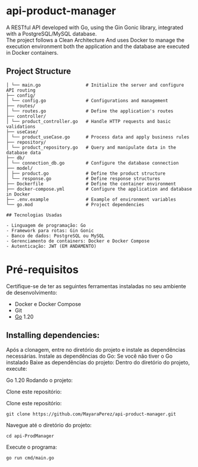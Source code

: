 # api-product-manager

A RESTful API developed with Go, using the Gin Gonic library, integrated with a PostgreSQL/MySQL database.<br>
The project follows a Clean Architecture
And uses Docker to manage the execution environment
both the application and the database are executed in Docker containers.


## Project Structure
```
│ └── main.go                 # Initialize the server and configure API routing
├── config/
│ └── config.go               # Configurations and management
├── routes/
│ └── routes.go               # Define the application's routes
├── controller/
│ └── product_controller.go   # Handle HTTP requests and basic validations
├── useCase/
│ └── product_useCase.go      # Process data and apply business rules
├── repository/
│ └── product_repository.go   # Query and manipulate data in the database data
├── db/
│ └── connection_db.go        # Configure the database connection
├── model/
│ ├── product.go              # Define the product structure
│ └── response.go             # Define response structures
├── Dockerfile                # Define the container environment
├── docker-compose.yml        # Configure the application and database in Docker
├── .env.example              # Example of environment variables
└── go.mod                    # Project dependencies

## Tecnologias Usadas 

- Linguagem de programação: Go
- Framework para rotas: Gin Gonic
- Banco de dados: PostgreSQL ou MySQL
- Gerenciamento de containers: Docker e Docker Compose
- Autenticação: JWT (EM ANDAMENTO)
```


# Pré-requisitos

Certifique-se de ter as seguintes ferramentas instaladas no seu ambiente de desenvolvimento:

- Docker e Docker Compose
- Git
- [Go](https://go.dev/doc/install) 1.20


## Installing dependencies:
Após a clonagem, entre no diretório do projeto e instale as dependências necessárias. Instale as dependências do Go: Se você não tiver o Go instalado Baixe as dependências do projeto: Dentro do diretório do projeto, execute:

Go 1.20
Rodando o projeto:

Clone este repositório:

Clone este repositório:
````
git clone https://github.com/MayaraPerez/api-product-manager.git
````
Navegue até o diretório do projeto:
````
cd api-ProdManager
````

Execute o programa:
````
go run cmd/main.go
````


